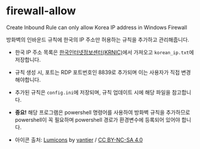 # firewall-allow

Create Inbound Rule can only allow Korea IP address in Windows Firewall

방화벽의 인바운드 규칙에 한국의 IP 주소만 허용하는 규칙을 추가하고 관리해줍니다.

- 한국 IP 주소 목록은 [한국인터넷정보센터(KRNIC)](https://xn--3e0bx5euxnjje69i70af08bea817g.xn--3e0b707e/jsp/statboard/IPAS/inter/sec/currentV4Addr.jsp)에서 가져오고 `korean_ip.txt`에 저장합니다.

- 규칙 생성 시, 포트는 RDP 포트번호인 8839로 추가되며 이는 사용자가 직접 변경해야합니다.

- 추가된 규칙은 `config.ini`에 저장되며, 규칙 업데이트 시에 해당 파일을 참고합니다.

- **중요!** 해당 프로그램은 powershell 명령어를 사용하여 방화벽 규칙을 추가하므로 powershell이 꼭 필요하며 powershell 경로가 환경변수에 등록되어 있어야 합니다.

- 아이콘 출처: [Lumicons](https://www.deviantart.com/vantler/art/Lumicons-662277185) by [vantier](https://www.deviantart.com/vantler) / [CC BY-NC-SA 4.0](https://creativecommons.org/licenses/by-nc-sa/4.0/deed.ko)